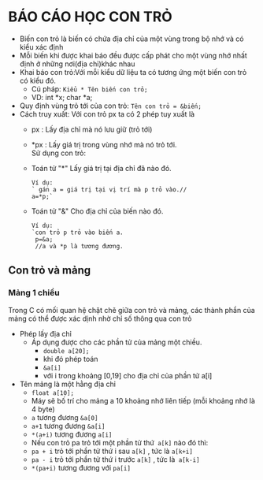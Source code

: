 # BÁO CÁO HỌC CON TRỎ  
- Biến con trỏ là biến có chứa địa chỉ của một vùng trong bộ nhớ và có kiểu xác định  
- Mỗi biến khi được khai báo đều được cấp phát cho một vùng nhớ nhất định ở những nơi(địa chỉ)khác nhau  
- Khai báo con trỏ:Với mỗi kiểu dữ liệu ta có tương ứng một biến con trỏ có kiểu đó.
  - Cú pháp: `Kiểu * Tên biến con trỏ;`
  - VD: int *x;
        char *a;  
- Quy định vùng trỏ tới của con trỏ: `Tên con trỏ = &biến;`  
- Cách truy xuất: Với con trỏ px ta có 2 phép tuy xuất là  
  - px : Lấy địa chỉ mà nó lưu giữ (trỏ tới)  
  - *px : Lấy giá trị trong vùng nhớ mà nó trỏ tới.  
Sử dụng con trỏ:  
  - Toán tử "*"
   Lấy giá trị tại địa chỉ đã nào đó.

        Ví dụ:	
        ` gán a = giá trị tại vị trí mà p trỏ vào.//    
        a=*p;`

  - Toán tử "&"
    Cho địa chỉ của biến nào đó.  

        Ví dụ:
        `con trỏ p trỏ vào biến a.     
         p=&a;   
         //a và *p là tương đương. 

## Con trỏ và mảng  
### **Mảng 1 chiều**  
 Trong C có mối quan hệ chặt chẽ giữa con trỏ và mảng, các thành phần của mảng có thể được xác dịnh nhờ chỉ số thông qua con trỏ  
- Phép lấy địa chỉ 
  - Áp dụng được cho các phần tử của mảng một chiều.
    - `double a[20];`
    - khi đó phép toán   
    - `&a[i]`  
    - với i trong khoảng [0,19] cho địa chỉ của phần tử a[i]
- Tên mảng là một hằng địa chỉ    
    - `float a[10];`  
    - Máy sẽ bố trí cho mảng a 10 khoảng nhớ liên tiếp (mỗi khoảng nhớ là 4 byte)    
    - `a` tương đương `&a[0]`  
    - `a+1` tương đương `&a[i]`  
    - `*(a+i)` tương đương `a[i]`  
    - Nếu con trỏ pa trỏ tới một phần tử thứ` a[k]` nào đó thì:  
    - `pa + i` trỏ tới phần tử thứ i sau `a[k]` , tức là `a[k+i]`    
    - `pa - i` trỏ tới phần tử thứ i trước `a[k]` , tức là` a[k-i]`    
    - `*(pa+i)` tương đương với `pa[i]`  




        
